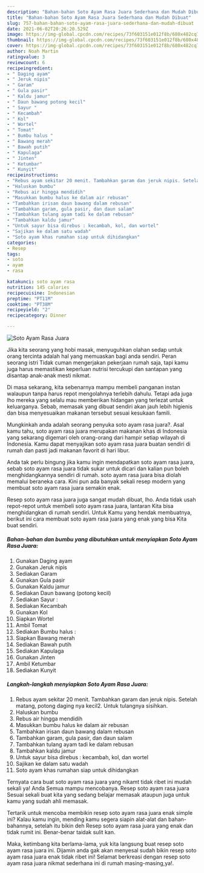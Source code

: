```yaml
---
description: "Bahan-bahan Soto Ayam Rasa Juara Sederhana dan Mudah Dibuat"
title: "Bahan-bahan Soto Ayam Rasa Juara Sederhana dan Mudah Dibuat"
slug: 757-bahan-bahan-soto-ayam-rasa-juara-sederhana-dan-mudah-dibuat
date: 2021-06-02T20:26:20.529Z
image: https://img-global.cpcdn.com/recipes/73f603151e012f8b/680x482cq70/soto-ayam-rasa-juara-foto-resep-utama.jpg
thumbnail: https://img-global.cpcdn.com/recipes/73f603151e012f8b/680x482cq70/soto-ayam-rasa-juara-foto-resep-utama.jpg
cover: https://img-global.cpcdn.com/recipes/73f603151e012f8b/680x482cq70/soto-ayam-rasa-juara-foto-resep-utama.jpg
author: Noah Martin
ratingvalue: 3
reviewcount: 6
recipeingredient:
- " Daging ayam"
- " Jeruk nipis"
- " Garam"
- " Gula pasir"
- " Kaldu jamur"
- " Daun bawang potong kecil"
- " Sayur "
- " Kecambah"
- " Kol"
- " Wortel"
- " Tomat"
- " Bumbu halus "
- " Bawang merah"
- " Bawah putih"
- " Kapulaga"
- " Jinten"
- " Ketumbar"
- " Kunyit"
recipeinstructions:
- "Rebus ayam sekitar 20 menit. Tambahkan garam dan jeruk nipis. Setelah matang, potong daging nya kecil2. Untuk tulangnya sisihkan."
- "Haluskan bumbu"
- "Rebus air hingga mendidih"
- "Masukkan bumbu halus ke dalam air rebusan"
- "Tambahkan irisan daun bawang dalam rebusan"
- "Tambahkan garam, gula pasir, dan daun salam"
- "Tambahkan tulang ayam tadi ke dalam rebusan"
- "Tambahkan kaldu jamur"
- "Untuk sayur bisa direbus : kecambah, kol, dan wortel"
- "Sajikan ke dalam satu wadah"
- "Soto ayam khas rumahan siap untuk dihidangkan"
categories:
- Resep
tags:
- soto
- ayam
- rasa

katakunci: soto ayam rasa 
nutrition: 145 calories
recipecuisine: Indonesian
preptime: "PT11M"
cooktime: "PT38M"
recipeyield: "2"
recipecategory: Dinner

---
```



![Soto Ayam Rasa Juara](https://img-global.cpcdn.com/recipes/73f603151e012f8b/680x482cq70/soto-ayam-rasa-juara-foto-resep-utama.jpg)

Jika kita seorang yang hobi masak, menyuguhkan olahan sedap untuk orang tercinta adalah hal yang memuaskan bagi anda sendiri. Peran seorang istri Tidak cuman mengerjakan pekerjaan rumah saja, tapi kamu juga harus memastikan keperluan nutrisi tercukupi dan santapan yang disantap anak-anak mesti nikmat.

Di masa  sekarang, kita sebenarnya mampu membeli panganan instan walaupun tanpa harus repot mengolahnya terlebih dahulu. Tetapi ada juga lho mereka yang selalu mau memberikan hidangan yang terlezat untuk keluarganya. Sebab, memasak yang dibuat sendiri akan jauh lebih higienis dan bisa menyesuaikan makanan tersebut sesuai kesukaan famili. 



Mungkinkah anda adalah seorang penyuka soto ayam rasa juara?. Asal kamu tahu, soto ayam rasa juara merupakan makanan khas di Indonesia yang sekarang digemari oleh orang-orang dari hampir setiap wilayah di Indonesia. Kamu dapat menyajikan soto ayam rasa juara buatan sendiri di rumah dan pasti jadi makanan favorit di hari libur.

Anda tak perlu bingung jika kamu ingin mendapatkan soto ayam rasa juara, sebab soto ayam rasa juara tidak sukar untuk dicari dan kalian pun boleh menghidangkannya sendiri di rumah. soto ayam rasa juara bisa diolah memalui beraneka cara. Kini pun ada banyak sekali resep modern yang membuat soto ayam rasa juara semakin enak.

Resep soto ayam rasa juara juga sangat mudah dibuat, lho. Anda tidak usah repot-repot untuk membeli soto ayam rasa juara, lantaran Kita bisa menghidangkan di rumah sendiri. Untuk Kamu yang hendak membuatnya, berikut ini cara membuat soto ayam rasa juara yang enak yang bisa Kita buat sendiri.

<!--inarticleads1-->

##### Bahan-bahan dan bumbu yang dibutuhkan untuk menyiapkan Soto Ayam Rasa Juara:

1. Gunakan  Daging ayam
1. Gunakan  Jeruk nipis
1. Sediakan  Garam
1. Gunakan  Gula pasir
1. Gunakan  Kaldu jamur
1. Sediakan  Daun bawang (potong kecil)
1. Sediakan  Sayur :
1. Sediakan  Kecambah
1. Gunakan  Kol
1. Siapkan  Wortel
1. Ambil  Tomat
1. Sediakan  Bumbu halus :
1. Siapkan  Bawang merah
1. Sediakan  Bawah putih
1. Sediakan  Kapulaga
1. Gunakan  Jinten
1. Ambil  Ketumbar
1. Sediakan  Kunyit




<!--inarticleads2-->

##### Langkah-langkah menyiapkan Soto Ayam Rasa Juara:

1. Rebus ayam sekitar 20 menit. Tambahkan garam dan jeruk nipis. Setelah matang, potong daging nya kecil2. Untuk tulangnya sisihkan.
1. Haluskan bumbu
1. Rebus air hingga mendidih
1. Masukkan bumbu halus ke dalam air rebusan
1. Tambahkan irisan daun bawang dalam rebusan
1. Tambahkan garam, gula pasir, dan daun salam
1. Tambahkan tulang ayam tadi ke dalam rebusan
1. Tambahkan kaldu jamur
1. Untuk sayur bisa direbus : kecambah, kol, dan wortel
1. Sajikan ke dalam satu wadah
1. Soto ayam khas rumahan siap untuk dihidangkan




Ternyata cara buat soto ayam rasa juara yang nikamt tidak ribet ini mudah sekali ya! Anda Semua mampu mencobanya. Resep soto ayam rasa juara Sesuai sekali buat kita yang sedang belajar memasak ataupun juga untuk kamu yang sudah ahli memasak.

Tertarik untuk mencoba membikin resep soto ayam rasa juara enak simple ini? Kalau kamu ingin, mending kamu segera siapin alat-alat dan bahan-bahannya, setelah itu bikin deh Resep soto ayam rasa juara yang enak dan tidak rumit ini. Benar-benar taidak sulit kan. 

Maka, ketimbang kita berlama-lama, yuk kita langsung buat resep soto ayam rasa juara ini. Dijamin anda gak akan menyesal sudah bikin resep soto ayam rasa juara enak tidak ribet ini! Selamat berkreasi dengan resep soto ayam rasa juara nikmat sederhana ini di rumah masing-masing,ya!.

